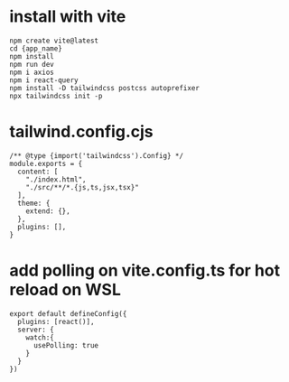 # install with vite

```
npm create vite@latest
cd {app_name}
npm install
npm run dev
npm i axios
npm i react-query
npm install -D tailwindcss postcss autoprefixer
npx tailwindcss init -p
```

# tailwind.config.cjs

```
/** @type {import('tailwindcss').Config} */
module.exports = {
  content: [
    "./index.html",
    "./src/**/*.{js,ts,jsx,tsx}"
  ],
  theme: {
    extend: {},
  },
  plugins: [],
}
```

# add polling on vite.config.ts for hot reload on WSL
```
export default defineConfig({
  plugins: [react()],
  server: {
    watch:{
      usePolling: true
    }
  }
})
```
